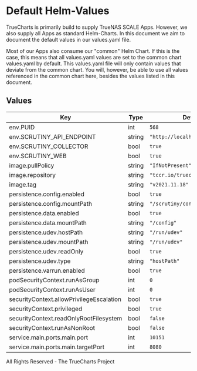 # Default Helm-Values

TrueCharts is primarily build to supply TrueNAS SCALE Apps.
However, we also supply all Apps as standard Helm-Charts. In this document we aim to document the default values in our values.yaml file.

Most of our Apps also consume our "common" Helm Chart.
If this is the case, this means that all values.yaml values are set to the common chart values.yaml by default. This values.yaml file will only contain values that deviate from the common chart.
You will, however, be able to use all values referenced in the common chart here, besides the values listed in this document.

## Values

| Key | Type | Default | Description |
|-----|------|---------|-------------|
| env.PUID | int | `568` |  |
| env.SCRUTINY_API_ENDPOINT | string | `"http://localhost:8080"` |  |
| env.SCRUTINY_COLLECTOR | bool | `true` |  |
| env.SCRUTINY_WEB | bool | `true` |  |
| image.pullPolicy | string | `"IfNotPresent"` |  |
| image.repository | string | `"tccr.io/truecharts/scrutiny"` |  |
| image.tag | string | `"v2021.11.18"` |  |
| persistence.config.enabled | bool | `true` |  |
| persistence.config.mountPath | string | `"/scrutiny/config"` |  |
| persistence.data.enabled | bool | `true` |  |
| persistence.data.mountPath | string | `"/config"` |  |
| persistence.udev.hostPath | string | `"/run/udev"` |  |
| persistence.udev.mountPath | string | `"/run/udev"` |  |
| persistence.udev.readOnly | bool | `true` |  |
| persistence.udev.type | string | `"hostPath"` |  |
| persistence.varrun.enabled | bool | `true` |  |
| podSecurityContext.runAsGroup | int | `0` |  |
| podSecurityContext.runAsUser | int | `0` |  |
| securityContext.allowPrivilegeEscalation | bool | `true` |  |
| securityContext.privileged | bool | `true` |  |
| securityContext.readOnlyRootFilesystem | bool | `false` |  |
| securityContext.runAsNonRoot | bool | `false` |  |
| service.main.ports.main.port | int | `10151` |  |
| service.main.ports.main.targetPort | int | `8080` |  |

All Rights Reserved - The TrueCharts Project
